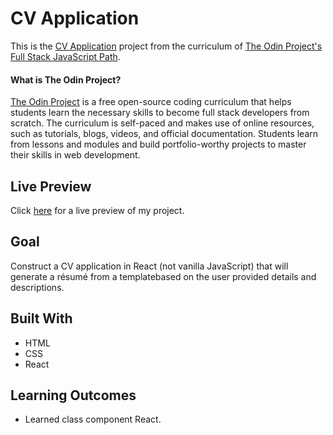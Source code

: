 # CV Application

This is the [CV Application](https://www.theodinproject.com/paths/full-stack-javascript/courses/javascript/lessons/cv-application) project from the curriculum of [The Odin Project's Full Stack JavaScript Path](https://www.theodinproject.com/paths/full-stack-javascript/courses/javascript).

#### What is The Odin Project?

[The Odin Project](https://www.theodinproject.com/about) is a free open-source coding curriculum that helps students learn the necessary skills to become full stack developers from scratch. The curriculum is self-paced and makes use of online resources, such as tutorials, blogs, videos, and official documentation. Students learn from lessons and modules and build portfolio-worthy projects to master their skills in web development.

## Live Preview

Click [here](https://cineonizer.github.io/cv-application/) for a live preview of my project.

## Goal

Construct a CV application in React (not vanilla JavaScript) that will generate a résumé from a templatebased on the user provided details and descriptions.

## Built With

* HTML
* CSS
* React

## Learning Outcomes

* Learned class component React.
